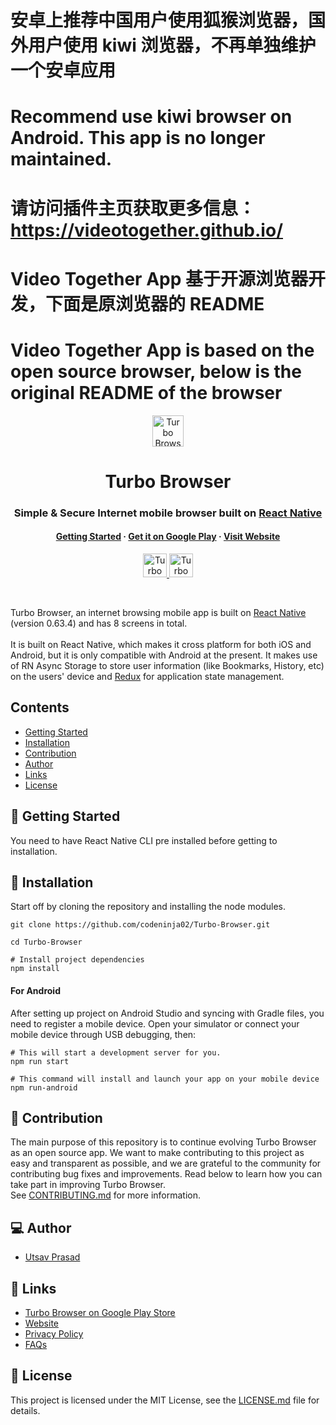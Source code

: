 # 安卓上推荐中国用户使用狐猴浏览器，国外用户使用 kiwi 浏览器，不再单独维护一个安卓应用
# Recommend use kiwi browser on Android. This app is no longer maintained.
# 请访问插件主页获取更多信息：https://videotogether.github.io/
# Video Together App 基于开源浏览器开发，下面是原浏览器的 README
# Video Together App is based on the open source browser, below is the original README of the browser
<p align="center">
    <img height="50px" src="https://res.cloudinary.com/dpj9ddsjf/image/upload/v1616272706/planetIcon_l7q4jy.svg" alt="Turbo Browser svg icon" />
</p>
<h1 align="center">
    Turbo Browser
</h1>
<h3 align="center">
   <strong>Simple</strong> &amp; <strong>Secure</strong> Internet mobile browser built on <a href="https://reactnative.dev/"><strong>React Native</strong></a>
</h3>
<h4 align="center">
  <a href="">Getting Started</a> <span> <strong>·</strong> </span> <a href="https://play.google.com/store/apps/details?id=com.turbo_infinitus">Get it on Google Play</a> <span> <strong>·</strong> </span> <a href="https://turbo-browser.netlify.app/">Visit Website</a>
</h4>
<p align="center">
  <a target="_blank" href="https://play.google.com/store/apps/details?id=com.turbo_infinitus">
    <img height="38px" src="https://res.cloudinary.com/dpj9ddsjf/image/upload/v1616240506/get-it-on-google-play_ncjdep.svg" alt="Turbo Browser on Google Play" />
  </a>
  <a target="_blank" href="https://turbo-browser.netlify.app/">
    <img height="38px" src="https://res.cloudinary.com/dpj9ddsjf/image/upload/v1616242244/visit-website_axucr8.svg" alt="Turbo Browser website" />
  </a>
</p>
<br>
<p>
    Turbo Browser, an internet browsing mobile app is built on <a href="https://reactnative.dev/">React Native</a> (version 0.63.4) and has 8 screens in total.<br><br>
    It is built on React Native, which makes it cross platform for both iOS and Android, but it is only compatible with Android at the present. It makes use of RN Async Storage to store user information (like Bookmarks, History, etc) on the users' device and <a href="https://redux.js.org/">Redux</a> for application state management.
</p>
<h2>
    Contents
</h2>

- [Getting Started](#-----getting-started)
- [Installation](#-----installation)
- [Contribution](#-----contribution)
- [Author](#-----author)
- [Links](#-----links)
- [License](#-----license)

<h2>
    🚀 Getting Started
</h2>
<p>
    You need to have React Native CLI pre installed before getting to installation.
</p>
<h2>
    📖 Installation
</h2>
<p>
    Start off by cloning the repository and installing the node modules.
</p>

```  
git clone https://github.com/codeninja02/Turbo-Browser.git
  
cd Turbo-Browser

# Install project dependencies
npm install  
``` 

<h4>
    For Android
</h4>
<p>
    After setting up project on Android Studio and syncing with Gradle files, you need to register a mobile device. Open your simulator or connect your mobile device through USB debugging, then:
</p>

```
# This will start a development server for you.
npm run start

# This command will install and launch your app on your mobile device
npm run-android
```

<h2>
    👏 Contribution
</h2>
<p>
    The main purpose of this repository is to continue evolving Turbo Browser as an open source app. We want to make contributing to this project as easy and transparent as possible, and we are grateful to the community for contributing bug fixes and improvements. Read below to learn how you can take part in improving Turbo Browser.<br>
    See <a href="https://github.com/codeninja02/Turbo-Browser/blob/master/CONTRIBUTING.md">CONTRIBUTING.md</a> for more information.
</p>

<h2>
    💻 Author
</h2>

- [Utsav Prasad](https://github.com/codeninja02)

<h2>
    🔗 Links
</h2>

- [Turbo Browser on Google Play Store](https://play.google.com/store/apps/details?id=com.turbo_infinitus)
- [Website](https://turbo-browser.netlify.app/)
- [Privacy Policy](https://turbo-browser.netlify.app/privacy-policy.html)
- [FAQs](https://turbo-browser.netlify.app/help.html)

<h2>
    📄 License
</h2>
<p>
    This project is licensed under the MIT License, see the <a href="https://github.com/codeninja02/Turbo-Browser/blob/master/LICENSE">LICENSE.md</a> file for details.
</p>
